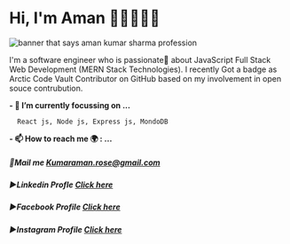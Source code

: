 # Hi, I'm Aman 👋🏾👨‍🎓‍💻

<img src="https://user-images.githubusercontent.com/40789486/87766427-c4935300-c836-11ea-8f4d-c16ad8823ad1.png" alt="banner that says aman kumar sharma profession">

I'm a software engineer who is passionate💖 about JavaScript Full Stack Web Development (MERN Stack Technologies). I recently Got a badge as Arctic Code Vault Contributor on GitHub based on my involvement in open souce contrubution. 

**- 🔭 I’m currently focussing on ...**

      React js, Node js, Express js, MondoDB 
**- 📫 How to reach me 🌍 : ...**
##### 💌Mail me [Kumaraman.rose@gmail.com]()
##### ▶Linkedin Profle [Click here](https://www.linkedin.com/in/aman-kumar-sharma-2a4775159/)
##### ▶Facebook Profile [Click here](https://www.facebook.com/amankumar.sharma.39501/)
##### ▶Instagram Profile [Click here](https://www.instagram.com/aman_sharma.richel/?hl=en)

